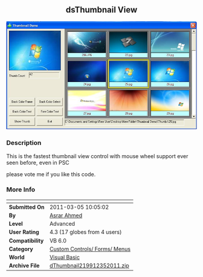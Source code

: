 ﻿<div align="center">

## dsThumbnail View

<img src="PIC201135210487285.JPG">
</div>

### Description

This is the fastest thumbnail view control with mouse wheel support ever seen before, even in PSC

please vote me if you like this code.
 
### More Info
 


<span>             |<span>
---                |---
**Submitted On**   |2011-03-05 10:05:02
**By**             |[Asrar Ahmed](https://github.com/Planet-Source-Code/PSCIndex/blob/master/ByAuthor/asrar-ahmed.md)
**Level**          |Advanced
**User Rating**    |4.3 (17 globes from 4 users)
**Compatibility**  |VB 6\.0
**Category**       |[Custom Controls/ Forms/  Menus](https://github.com/Planet-Source-Code/PSCIndex/blob/master/ByCategory/custom-controls-forms-menus__1-4.md)
**World**          |[Visual Basic](https://github.com/Planet-Source-Code/PSCIndex/blob/master/ByWorld/visual-basic.md)
**Archive File**   |[dThumbnail219912352011\.zip](https://github.com/Planet-Source-Code/asrar-ahmed-dsthumbnail-view__1-73776/archive/master.zip)








